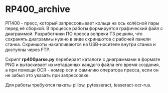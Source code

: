 # RP400_archive
РП400 - пресс, который запрессовывает кольца на ось колёсной пары перед её сборкой.
В процессе работы формируется графический файл с диаграммой. Разработчики ПО пресса вопреки ТЗ решили, что сохранять диаграммы нужно в виде скриншотов с рабочей панели станка.
Скриншоты накапливаются на USB-носителе внутри станка и доступны через FTP.

Скрипт <b>rp400parse.py</b> перебирает каталоги с диаграммами в формате PNG и вытаскивает из метаданных каждого файла его время создания, а при помощи OCR - номер оси и фамилию оператора пресса, если он не забыл это указать при запрессовке. 

Для работы требуются пакеты pillow, pytesseract, tesseract-ocr-rus.
